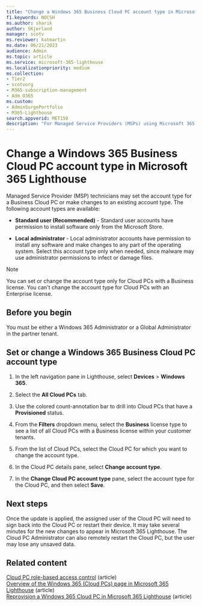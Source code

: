 ```yaml
---
title: "Change a Windows 365 Business Cloud PC account type in Microsoft 365 Lighthouse"
f1.keywords: NOCSH
ms.author: sharik
author: SKjerland
manager: scotv
ms.reviewer: katmartin
ms.date: 06/21/2023
audience: Admin
ms.topic: article
ms.service: microsoft-365-lighthouse
ms.localizationpriority: medium
ms.collection:
- Tier2
- scotvorg
- M365-subscription-management
- Adm_O365
ms.custom:
- AdminSurgePortfolio
- M365-Lighthouse                         
search.appverid: MET150
description: "For Managed Service Providers (MSPs) using Microsoft 365 Lighthouse, learn how to set or change a Windows 365 Business Cloud PC account type."
---
```


# Change a Windows 365 Business Cloud PC account type in Microsoft 365 Lighthouse

Managed Service Provider (MSP) technicians may set the account type for a Business Cloud PC or make changes to an existing account type. The following account types are available:

- **Standard user (Recommended)** - Standard user accounts have permission to install software only from the Microsoft Store.

- **Local administrator** - Local administrator accounts have permission to install any software and make changes to any part of the operating system. Select this account type only when needed, since malware may use administrator permissions to infect or damage files.

> [!NOTE]
> You can set or change the account type only for Cloud PCs with a Business license. You can't change the account type for Cloud PCs with an Enterprise license.

## Before you begin 

You must be either a Windows 365 Administrator or a Global Administrator in the partner tenant.

## Set or change a Windows 365 Business Cloud PC account type

1.  In the left navigation pane in Lighthouse, select **Devices** > **Windows 365**.

2.  Select the **All Cloud PCs** tab.

3.  Use the colored count-annotation bar to drill into Cloud PCs that have a **Provisioned** status.

4.  From the **Filters** dropdown menu, select the **Business** license type to see a list of all Cloud PCs with a Business license within your customer tenants.

5.  From the list of Cloud PCs, select the Cloud PC for which you want to change the account type.

6.  In the Cloud PC details pane, select **Change account type**.

7.  In the **Change Cloud PC account type** pane, select the account type for the Cloud PC, and then select **Save**.

## Next steps

Once the update is applied, the assigned user of the Cloud PC will need to sign back into the Cloud PC or restart their device. It may take several minutes for the new changes to appear in Microsoft 365 Lighthouse. The Cloud PC Administrator can also remotely restart the Cloud PC, but the user may lose any unsaved data.

## Related content

[Cloud PC role-based access control](/windows-365/enterprise/role-based-access) (article)\
[Overview of the Windows 365 (Cloud PCs) page in Microsoft 365 Lighthouse](m365-lighthouse-win365-page-overview.md) (article)\
[Reprovision a Windows 365 Cloud PC in Microsoft 365 Lighthouse](m365-lighthouse-reprovision-cloudpc.md) (article)
